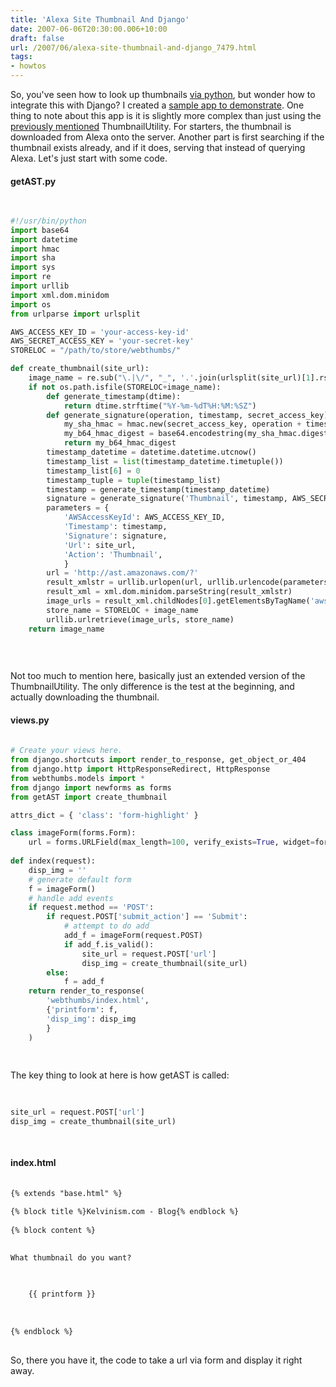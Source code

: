 ```yaml
---
title: 'Alexa Site Thumbnail And Django'
date: 2007-06-06T20:30:00.006+10:00
draft: false
url: /2007/06/alexa-site-thumbnail-and-django_7479.html
tags: 
- howtos
---
```


So, you've seen how to look up thumbnails [via python](/howtos/alexa-site-thumbnail-python/), but wonder how to integrate this with Django? I created a [sample app to demonstrate](/webthumbs/). One thing to note about this app is it is slightly more complex than just using the [previously mentioned](/howtos/alexa-site-thumbnail-python/) ThumbnailUtility. For starters, the thumbnail is downloaded from Alexa onto the server. Another part is first searching if the thumbnail exists already, and if it does, serving that instead of querying Alexa. Let's just start with some code.

#### getAST.py

  
  
```python
  
  
#!/usr/bin/python
import base64
import datetime
import hmac
import sha
import sys
import re
import urllib
import xml.dom.minidom
import os
from urlparse import urlsplit

AWS_ACCESS_KEY_ID = 'your-access-key-id'
AWS_SECRET_ACCESS_KEY = 'your-secret-key'
STORELOC = "/path/to/store/webthumbs/"

def create_thumbnail(site_url):
    image_name = re.sub("\.|\/", "_", '.'.join(urlsplit(site_url)[1].rsplit('.', 2)[-2:])) + ".jpg"
    if not os.path.isfile(STORELOC+image_name):
        def generate_timestamp(dtime):
            return dtime.strftime("%Y-%m-%dT%H:%M:%SZ")
        def generate_signature(operation, timestamp, secret_access_key):
            my_sha_hmac = hmac.new(secret_access_key, operation + timestamp, sha)
            my_b64_hmac_digest = base64.encodestring(my_sha_hmac.digest()).strip()
            return my_b64_hmac_digest
        timestamp_datetime = datetime.datetime.utcnow()
        timestamp_list = list(timestamp_datetime.timetuple())
        timestamp_list[6] = 0
        timestamp_tuple = tuple(timestamp_list)
        timestamp = generate_timestamp(timestamp_datetime)
        signature = generate_signature('Thumbnail', timestamp, AWS_SECRET_ACCESS_KEY)
        parameters = {
            'AWSAccessKeyId': AWS_ACCESS_KEY_ID,
            'Timestamp': timestamp,
            'Signature': signature,
            'Url': site_url,
            'Action': 'Thumbnail',
            }
        url = 'http://ast.amazonaws.com/?'
        result_xmlstr = urllib.urlopen(url, urllib.urlencode(parameters)).read()
        result_xml = xml.dom.minidom.parseString(result_xmlstr)
        image_urls = result_xml.childNodes[0].getElementsByTagName('aws:Thumbnail')[0].firstChild.data
        store_name = STORELOC + image_name
        urllib.urlretrieve(image_urls, store_name)
    return image_name
      
  
      

```  
  

Not too much to mention here, basically just an extended version of the ThumbnailUtility. The only difference is the test at the beginning, and actually downloading the thumbnail.

#### views.py

  
```python
  
# Create your views here.
from django.shortcuts import render_to_response, get_object_or_404
from django.http import HttpResponseRedirect, HttpResponse
from webthumbs.models import *
from django import newforms as forms
from getAST import create_thumbnail

attrs_dict = { 'class': 'form-highlight' }

class imageForm(forms.Form):
    url = forms.URLField(max_length=100, verify_exists=True, widget=forms.TextInput(attrs=attrs_dict), initial='http://', label='Site URL')
    
def index(request):
    disp_img = ''
    # generate default form
    f = imageForm()
    # handle add events
    if request.method == 'POST':
        if request.POST['submit_action'] == 'Submit':
            # attempt to do add
            add_f = imageForm(request.POST)
            if add_f.is_valid():
                site_url = request.POST['url']
                disp_img = create_thumbnail(site_url)
        else:
            f = add_f
    return render_to_response(
        'webthumbs/index.html', 
        {'printform': f, 
        'disp_img': disp_img
        }
    )
  
  

```  
  

The key thing to look at here is how getAST is called:

```python
  
  
site_url = request.POST['url']  
disp_img = create_thumbnail(site_url)  
  
  

```  

#### index.html

  
```html
  
{% extends "base.html" %}  
  
{% block title %}Kelvinism.com - Blog{% endblock %}  
  
{% block content %}  

  
What thumbnail do you want?  
  

  
    {{ printform }}  
  
  
  
{% endblock %}  
  

```  

So, there you have it, the code to take a url via form and display it right away.